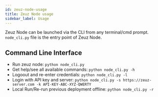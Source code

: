 ```yaml
---
id: zeuz-node-usage
title: Zeuz Node usage
sidebar_label: Usage
---
```


Zeuz Node can be launched via the CLI from any terminal/cmd prompt.
`node_cli.py` file is the entry point of Zeuz Node.

## Command Line Interface

- Run zeuz node: `python node_cli.py`
- Get help/see all available commands: `python node_cli.py -h`
- Logoout and re-enter credentials: `python node_cli.py -l`
- Login with API key and server: `python node_cli.py -s https://zeuz-server.com
  -k API-KEY-ABC-XYZ-QWERTY`
- Local Run/Re-run previous deployment offline: `python node_cli.py -r`
